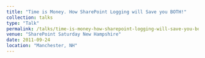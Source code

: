 ```yaml
---
title: "Time is Money. How SharePoint Logging will Save you BOTH!"
collection: talks
type: "Talk"
permalink: /talks/time-is-money-how-sharepoint-logging-will-save-you-both
venue: "SharePoint Saturday New Hampshire"
date: 2011-09-24
location: "Manchester, NH"
---
```

